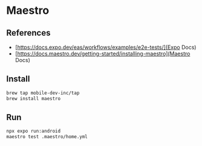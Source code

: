 # Maestro

## References

- [https://docs.expo.dev/eas/workflows/examples/e2e-tests/](Expo Docs)
- [https://docs.maestro.dev/getting-started/installing-maestro](Maestro Docs)

## Install

```bash
brew tap mobile-dev-inc/tap
brew install maestro
```

## Run

```bash
npx expo run:android
maestro test .maestro/home.yml
```
